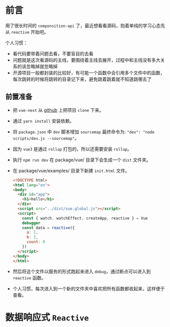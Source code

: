 # 前言

用了很长时间的 `componsition-api` 了，最近想看看源码，抱着单纯的学习心态先从 `reactive` 开始吧。

个人习惯：

- 看代码要带着问题去看，不要盲目的去看
- 问题就是这次看源码的主线，要围绕着主线去展开，过程中和主线没有多大关系的该忽略掉就忽略掉
- 开源项目一般都封装的比较好，有可能一个函数中会引用多个文件中的函数，每次跳转的时候将跳转的目录记下来，避免跳着跳着就不知道跳哪去了

## 前置准备

- 把 `vue-next` 从 [github](https://github.com/vuejs/vue-next) 上把项目 `clone` 下来。

- 通过 `yarn install` 安装依赖。

- 将 `package.json` 中 `dev` 脚本增加 `sourcemap` 最终命令为: `"dev": "node scripts/dev.js --sourcemap"`。

- 因为 `vue3` 是通过 `rollup` 打包的，所以还需要安装 `rollup`。

- 执行 `npm run dev` 在 <span style="color=#4185c4">package/vue/</span> 目录下会生成一个 `dist` 文件夹。

- 在 <span style="color=#4185c4">package/vue/examples/</span> 目录下新建 `init.html` 文件。

  ```html
  <!DOCTYPE html>
  <html lang="en">
  <body>
    <div id="app">
      <h1>hello</h1>
    </div>
    <script src="../dist/vue.global.js"></script>
    <script>
      const { watch, watchEffect, createApp, reactive } = Vue
      debugger
      const data = reactive({
        a: 1,
        b: 2,
        count: 0
      })
    </script>
  </body>
  </html>
  ```

- 然后将这个文件以服务的形式跑起来进入 `debug`，通过断点可以进入到 `reactive` 函数。
- 个人习惯，每次进入到一个新的文件夹中喜欢把所有函数都收起来，这样便于查看。

# 数据响应式 `Reactive`




